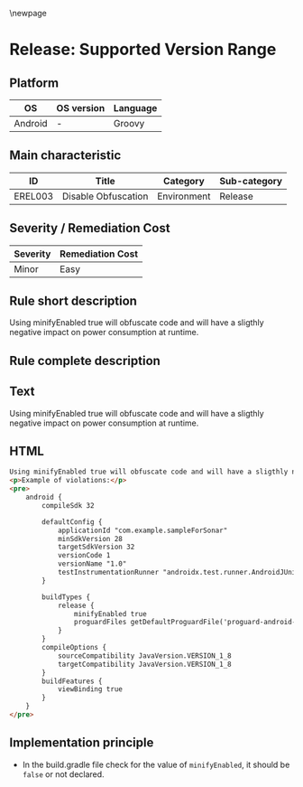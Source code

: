 \newpage

# Release: Supported Version Range

## Platform

|   OS          |  OS version  | Language |
|---------------|--------------|----------|
| Android       |      -       | Groovy   |

## Main characteristic

| ID      | Title                 | Category    | Sub-category |
|---------|-----------------------|-------------|--------------|
| EREL003 | Disable Obfuscation   | Environment | Release      |

## Severity / Remediation Cost

| Severity | Remediation Cost |
|----------|------------------|
| Minor    | Easy             |

## Rule short description

Using minifyEnabled true will obfuscate code and will have a sligthly negative impact on power consumption at runtime.

## Rule complete description

## Text

Using minifyEnabled true will obfuscate code and will have a sligthly negative impact on power consumption at runtime.

## HTML

```html
Using minifyEnabled true will obfuscate code and will have a sligthly negative impact on power consumption at runtime.
<p>Example of violations:</p>
<pre>
    android {
        compileSdk 32

        defaultConfig {
            applicationId "com.example.sampleForSonar"
            minSdkVersion 28
            targetSdkVersion 32
            versionCode 1
            versionName "1.0"
            testInstrumentationRunner "androidx.test.runner.AndroidJUnitRunner"
        }

        buildTypes {
            release {
                minifyEnabled true
                proguardFiles getDefaultProguardFile('proguard-android-optimize.txt'), 'proguard-rules.pro'
            }
        }
        compileOptions {
            sourceCompatibility JavaVersion.VERSION_1_8
            targetCompatibility JavaVersion.VERSION_1_8
        }
        buildFeatures {
            viewBinding true
        }
    }
</pre>
```

## Implementation principle

- In the build.gradle file check for the value of `minifyEnabled`, it should be `false` or not declared.
